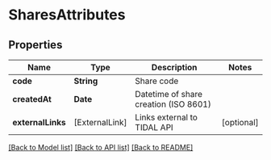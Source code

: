 # SharesAttributes

## Properties
Name | Type | Description | Notes
------------ | ------------- | ------------- | -------------
**code** | **String** | Share code | 
**createdAt** | **Date** | Datetime of share creation (ISO 8601) | 
**externalLinks** | [ExternalLink] | Links external to TIDAL API | [optional] 

[[Back to Model list]](../README.md#documentation-for-models) [[Back to API list]](../README.md#documentation-for-api-endpoints) [[Back to README]](../README.md)


